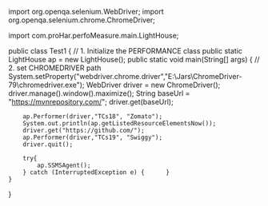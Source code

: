 import org.openqa.selenium.WebDriver;
import org.openqa.selenium.chrome.ChromeDriver;

import com.proHar.perfoMeasure.main.LightHouse;


public class Test1 {
	// 1. Initialize the PERFORMANCE class
	public static LightHouse ap = new LightHouse();
	public static void main(String[] args) {
		// 2. set CHROMEDRIVER path
		System.setProperty("webdriver.chrome.driver","E:\\Jars\\ChromeDriver-79\\chromedriver.exe");
		WebDriver driver = new ChromeDriver();
		driver.manage().window().maximize();
		String baseUrl = "https://mvnrepository.com/";
		driver.get(baseUrl);

		ap.Performer(driver,"TCs18", "Zomato");
		System.out.println(ap.getListedResourceElementsNow());
		driver.get("https://github.com/");
		ap.Performer(driver,"TCs19", "Swiggy");
		driver.quit();
		
		try{
			ap.SSMSAgent();
		} catch (InterruptedException e) {      }
	}
}
